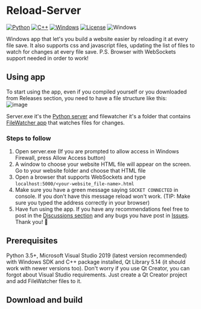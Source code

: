 # Reload-Server
[![Python](https://img.shields.io/badge/language-python-%23fff800?style=plastic&logo=appveyor)](https://en.wikipedia.org/wiki/Python_(programming_language))
[![C++](https://img.shields.io/badge/language-C%2B%2B-%23f34b7d.svg?style=plastic)](https://en.wikipedia.org/wiki/C%2B%2B)
[![Windows](https://img.shields.io/badge/platform-Windows-0078d7.svg?style=plastic)](https://en.wikipedia.org/wiki/Microsoft_Windows)
[![License](https://img.shields.io/github/github/license/INeedADollar/Reload-Server?style=plastic)](LICENSE)
![Windows](https://github.com/INeedADollar/Reload-Server/workflows/Windows/badge.svg?branch=master&event=push)

Windows app that let's you build a website easier by reloading it at every file save. It also supports css and javascript files, updating the list of files to watch for changes at every file save. P.S. Browser with WebSockets support needed in order to work!

## Using app
To start using the app, even if you compiled yourself or you downloaded from Releases section, you need to have a file structure like this:
<br>![image](https://user-images.githubusercontent.com/58915954/116579595-339bed00-a91b-11eb-944b-faaa45dc2f58.png)

Server.exe it's the [Python server](src/server/server.py) and filewatcher it's a folder that contains [FileWatcher app](src/filewatcher) that watches files for changes. 

### Steps to follow
1. Open server.exe (If you are prompted to allow access in Windows Firewall, press Allow Access button) 
2. A window to choose your website HTML file will appear on the screen. Go to your website folder and choose that HTML file
3. Open a browser that supports WebSockets and type `localhost:5000/<your-website_file-name>.html`
4. Make sure you have a green message saying `SOCKET CONNECTED` in console. If you don't have this message reload won't work. (TIP: Make sure you typed the address correctly in your browser)
5. Have fun using the app. If you have any recommendations feel free to post in the [Discussions section](DISCUSSIONS) and any bugs you have post in [Issues](ISSUES). Thank you! 🤗


## Prerequisites
Python 3.5+, Microsoft Visual Studio 2019 (latest version recommended) with Windows SDK and C++ package installed, Qt Library 5.14 (it should work with newer versions too).
Don't worry if you use Qt Creator, you can forgot about Visual Studio requirements. Just create a Qt Creator project and add FileWatcher files to it.
  
## Download and build
